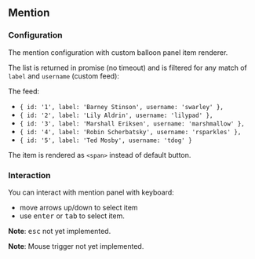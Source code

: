## Mention

### Configuration

The mention configuration with custom balloon panel item renderer.

The list is returned in promise (no timeout) and is filtered for any match of `label` and `username` (custom feed):

The feed:
- `{ id: '1', label: 'Barney Stinson', username: 'swarley' },`
- `{ id: '2', label: 'Lily Aldrin', username: 'lilypad' },`
- `{ id: '3', label: 'Marshall Eriksen', username: 'marshmallow' },`
- `{ id: '4', label: 'Robin Scherbatsky', username: 'rsparkles' },`
- `{ id: '5', label: 'Ted Mosby', username: 'tdog' }`

The item is rendered as `<span>` instead of default button.

### Interaction

You can interact with mention panel with keyboard:

- move arrows up/down to select item
- use <kbd>enter</kbd> or <kbd>tab</kbd> to select item.

**Note**: <kbd>esc</kbd> not yet implemented.

**Note**: Mouse trigger not yet implemented.
